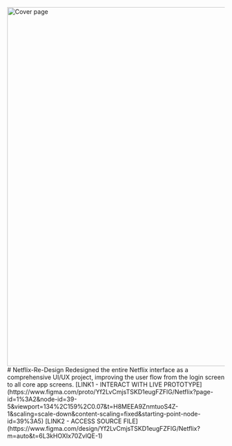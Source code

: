 <img width="1280" height="832" alt="Cover page" src="https://github.com/user-attachments/assets/919df001-4a37-49b1-9522-95e33409b1ae" />
# Netflix-Re-Design
Redesigned the entire Netflix interface as a comprehensive UI/UX project, improving the user flow from the login screen to all core app screens.
[LINK1 - INTERACT WITH LIVE PROTOTYPE](https://www.figma.com/proto/Yf2LvCmjsTSKD1eugFZFlG/Netflix?page-id=1%3A2&node-id=39-5&viewport=134%2C159%2C0.07&t=H8MEEA9ZnmtuoS4Z-1&scaling=scale-down&content-scaling=fixed&starting-point-node-id=39%3A5)
[LINK2 - ACCESS SOURCE FILE](https://www.figma.com/design/Yf2LvCmjsTSKD1eugFZFlG/Netflix?m=auto&t=6L3kHOXIx70ZvlQE-1)

